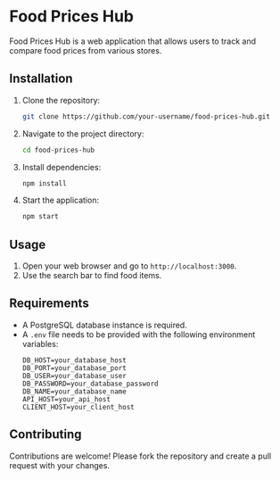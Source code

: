 # Food Prices Hub

Food Prices Hub is a web application that allows users to track and compare food prices from various stores. 

## Installation

1. Clone the repository:
    ```bash
    git clone https://github.com/your-username/food-prices-hub.git
    ```
2. Navigate to the project directory:
    ```bash
    cd food-prices-hub
    ```
3. Install dependencies:
    ```bash
    npm install
    ```
4. Start the application:
    ```bash
    npm start
    ```

## Usage

1. Open your web browser and go to `http://localhost:3000`.
2. Use the search bar to find food items.

## Requirements

- A PostgreSQL database instance is required.
- A `.env` file needs to be provided with the following environment variables:
    ```plaintext
    DB_HOST=your_database_host
    DB_PORT=your_database_port
    DB_USER=your_database_user
    DB_PASSWORD=your_database_password
    DB_NAME=your_database_name
    API_HOST=your_api_host
    CLIENT_HOST=your_client_host
    ```

## Contributing

Contributions are welcome! Please fork the repository and create a pull request with your changes.